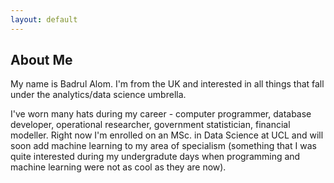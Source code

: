 ```yaml
---
layout: default
---
```


## About Me

My name is Badrul Alom. I'm from the UK and interested in all things that fall under the analytics/data science umbrella.

I've worn many hats during my career - computer programmer, database developer, operational researcher, government statistician, financial modeller. Right now I'm enrolled on an MSc. in Data Science at UCL and will soon add machine learning to my area of specialism (something that I was quite interested during my undergradute days when programming and machine learning were not as cool as they are now). 
